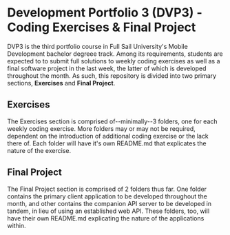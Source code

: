 # Development Portfolio 3 (DVP3) - Coding Exercises & Final Project

DVP3 is the third portfolio course in Full Sail University's Mobile Development bachelor degreee track.  Among its requirements, students are expected to to submit full solutions to weekly coding exercises as well as a final software project in the last week, the latter of which is developed throughout the month.  As such, this repository is divided into two primary sections, **Exercises** and **Final Project**.

## Exercises

The Exercises section is comprised of--minimally--3 folders, one for each weekly coding exercise.  More folders may or may not be required, dependent on the introduction of additional coding exercise or the lack there of.  Each folder will have it's own README.md that explicates the nature of the exercise.

## Final Project

The Final Project section is comprised of 2 folders thus far.  One folder contains the primary client application to be developed throughout the month, and other contains the companion API server to be developed in tandem, in lieu of using an established web API.  These folders, too, will have their own README.md explicating the nature of the applications within.

